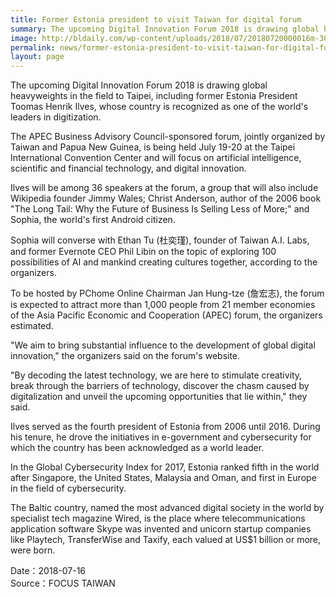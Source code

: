 ```yaml
---
title: Former Estonia president to visit Taiwan for digital forum
summary: The upcoming Digital Innovation Forum 2018 is drawing global heavyweights in the field to Taipei, including former Estonia President Toomas Henrik Ilves, whose country is recognized as one of the world's leaders in digitization.
image: http://bldaily.com/wp-content/uploads/2018/07/20180720000016m-300x200.jpg
permalink: news/former-estonia-president-to-visit-taiwan-for-digital-forum/
layout: page
---
```

The upcoming Digital Innovation Forum 2018 is drawing global heavyweights in the field to Taipei, including former Estonia President Toomas Henrik Ilves, whose country is recognized as one of the world's leaders in digitization.

The APEC Business Advisory Council-sponsored forum, jointly organized by Taiwan and Papua New Guinea, is being held July 19-20 at the Taipei International Convention Center and will focus on artificial intelligence, scientific and financial technology, and digital innovation.

Ilves will be among 36 speakers at the forum, a group that will also include Wikipedia founder Jimmy Wales; Christ Anderson, author of the 2006 book "The Long Tail: Why the Future of Business Is Selling Less of More;" and Sophia, the world's first Android citizen.

Sophia will converse with Ethan Tu (杜奕瑾), founder of Taiwan A.I. Labs, and former Evernote CEO Phil Libin on the topic of exploring 100 possibilities of AI and mankind creating cultures together, according to the organizers.

To be hosted by PChome Online Chairman Jan Hung-tze (詹宏志), the forum is expected to attract more than 1,000 people from 21 member economies of the Asia Pacific Economic and Cooperation (APEC) forum, the organizers estimated.

"We aim to bring substantial influence to the development of global digital innovation," the organizers said on the forum's website.

"By decoding the latest technology, we are here to stimulate creativity, break through the barriers of technology, discover the chasm caused by digitalization and unveil the upcoming opportunities that lie within," they said.

Ilves served as the fourth president of Estonia from 2006 until 2016. During his tenure, he drove the initiatives in e-government and cybersecurity for which the country has been acknowledged as a world leader.

In the Global Cybersecurity Index for 2017, Estonia ranked fifth in the world after Singapore, the United States, Malaysia and Oman, and first in Europe in the field of cybersecurity.

The Baltic country, named the most advanced digital society in the world by specialist tech magazine Wired, is the place where telecommunications application software Skype was invented and unicorn startup companies like Playtech, TransferWise and Taxify, each valued at US$1 billion or more, were born. 

Date：2018-07-16
<br/>
Source：FOCUS TAIWAN
